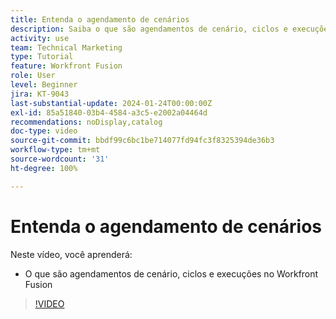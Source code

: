 ```yaml
---
title: Entenda o agendamento de cenários
description: Saiba o que são agendamentos de cenário, ciclos e execuções no [!DNL Adobe Workfront Fusion].
activity: use
team: Technical Marketing
type: Tutorial
feature: Workfront Fusion
role: User
level: Beginner
jira: KT-9043
last-substantial-update: 2024-01-24T00:00:00Z
exl-id: 85a51840-03b4-4584-a3c5-e2002a04464d
recommendations: noDisplay,catalog
doc-type: video
source-git-commit: bbdf99c6bc1be714077fd94fc3f8325394de36b3
workflow-type: tm+mt
source-wordcount: '31'
ht-degree: 100%

---
```


# Entenda o agendamento de cenários

Neste vídeo, você aprenderá:

* O que são agendamentos de cenário, ciclos e execuções no Workfront Fusion

>[!VIDEO](https://video.tv.adobe.com/v/335284/?quality=12&learn=on&enablevpops=1)
